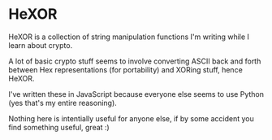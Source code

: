 # HeXOR

HeXOR is a collection of string manipulation functions I'm writing while I learn about crypto.

A lot of basic crypto stuff seems to involve converting ASCII back and forth between Hex representations (for portability) and XORing stuff, hence HeXOR.

I've written these in JavaScript because everyone else seems to use Python (yes that's my entire reasoning).

Nothing here is intentially useful for anyone else, if by some accident you find something useful, great :)